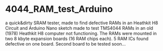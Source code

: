 # 4044_RAM_test_Arduino
a quick&amp;dirty SRAM tester, made to find defective RAMs in an Heathkit H8
Circuit and Arduino Nano sketch made to test TMS4044 RAMs in an old (1978) Heathkit H8 computer not functioning. The RAMs were mounted in two 8 kbyte expansion boards (16 RAM chips each).
5 RAM ICs found defective on one board. Second board to be tested soon...
